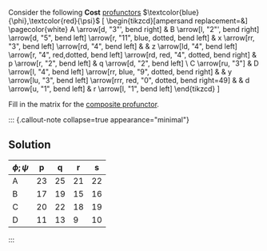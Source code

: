 Consider the following **Cost** [profunctors](/docs/math/defs/vprof.qmd) $\textcolor{blue}{\phi},\textcolor{red}{\psi}$ \[
      \begin{tikzcd}[ampersand replacement=\&] \pagecolor{white}
        A \arrow[d, "3"', bend right] \& B \arrow[l, "2"', bend right] \arrow[d, "5", bend left] \arrow[r, "11", blue, dotted, bend left] \& x \arrow[rr, "3", bend left] \arrow[rd, "4", bend left] \&                                                                      \& z \arrow[ld, "4", bend left] \arrow[r, "4", red,dotted, bend left] \arrow[rd, red, "4", dotted, bend right] \& p \arrow[r, "2", bend left] \& q \arrow[d, "2", bend left] \\
        C \arrow[ru, "3"]             \& D \arrow[l, "4", bend left] \arrow[rr, blue, "9", dotted, bend right]                            \&                                                         \& y \arrow[lu, "3", bend left] \arrow[rrr, red, "0", dotted, bend right=49] \&                                                                                                    \& d \arrow[u, "1", bend left] \& r \arrow[l, "1", bend left]
      \end{tikzcd}
    \]

Fill in the matrix for the 
[composite profunctor](/docs/math/defs/vprof_comp.qmd).

::: {.callout-note collapse=true appearance="minimal"}
## Solution
| $\phi;\psi$ | p  | q  | r  | s  |
|---|--|--|--|--|
| A           | 23 | 25 | 21 | 22 |
| B           | 17 | 19 | 15 | 16 |
| C           | 20 | 22 | 18 | 19 |
| D           | 11 | 13 | 9  | 10 |
:::

